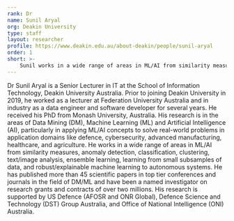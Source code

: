 ```yaml
---
rank: Dr
name: Sunil Aryal
org: Deakin University
type: staff
layout: researcher
profile: https://www.deakin.edu.au/about-deakin/people/sunil-aryal
order: 1
short: >-
    Sunil works in a wide range of areas in ML/AI from similarity measures, anomaly detection, classification, clustering, text/image analysis, ensemble learning, learning from small subsamples of data, and robust/explainable machine learning to autonomous systems.
---
```


Dr Sunil Aryal is a Senior Lecturer in IT at the School of Information Technology, Deakin University Australia. Prior to joining Deakin University in 2019, he worked as a lecturer at Federation University Australia and in industry as a data engineer and software developer for several years. He received his PhD from Monash University, Australia. His research is in the areas of Data Mining (DM), Machine Learning (ML) and Artificial Intelligence (AI), particularly in applying ML/AI concepts to solve real-world problems in application domains like defence, cybersecurity, advanced manufacturing, healthcare, and agriculture. He works in a wide range of areas in ML/AI from similarity measures, anomaly detection, classification, clustering, text/image analysis, ensemble learning, learning from small subsamples of data, and robust/explainable machine learning to autonomous systems. He has published more than 45 scientific papers in top tier conferences and journals in the field of DM/ML and have been a named investigator on research grants and contracts of over two millions. His research is supported by US Defence (AFOSR and ONR Global), Defence Science and Technology (DST) Group Australia, and Office of National Intelligence (ONI) Australia.